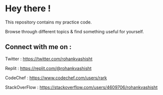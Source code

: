 # Hey there !

This repository contains my practice code.

Browse through different topics & find something useful for yourself.

## Connect with me on :

Twitter : https://twitter.com/rohankvashisht

Replit : https://replit.com/@rohankvashisht

CodeChef : https://www.codechef.com/users/rark

StackOverFlow : https://stackoverflow.com/users/4609706/rohankvashisht
